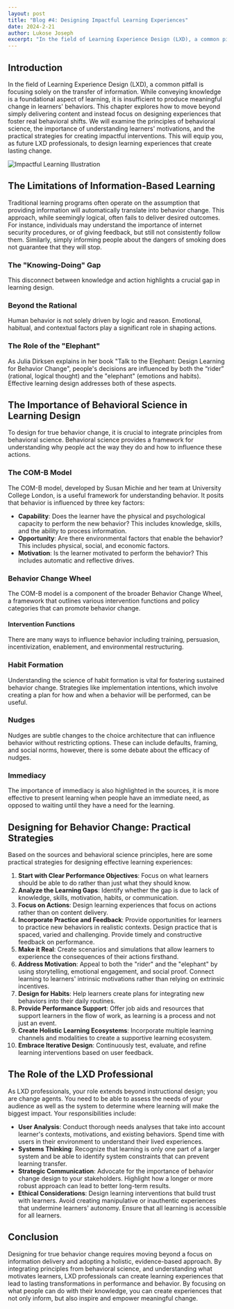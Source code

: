 ```yaml
---
layout: post
title: "Blog #4: Designing Impactful Learning Experiences"
date: 2024-2-21
author: Lukose Joseph
excerpt: "In the field of Learning Experience Design (LXD), a common pitfall is focusing solely on the transfer of information. While conveying knowledge is a foundational aspect of learning..."
---
```


## Introduction
In the field of Learning Experience Design (LXD), a common pitfall is focusing solely on the transfer of information. While conveying knowledge is a foundational aspect of learning, it is insufficient to produce meaningful change in learners' behaviors. This chapter explores how to move beyond simply delivering content and instead focus on designing experiences that foster real behavioral shifts. We will examine the principles of behavioral science, the importance of understanding learners' motivations, and the practical strategies for creating impactful interventions. This will equip you, as future LXD professionals, to design learning experiences that create lasting change.

![Impactful Learning Illustration](/lukofolio/images/illustrations/impactful-learning.svg)

## The Limitations of Information-Based Learning
Traditional learning programs often operate on the assumption that providing information will automatically translate into behavior change. This approach, while seemingly logical, often fails to deliver desired outcomes. For instance, individuals may understand the importance of internet security procedures, or of giving feedback, but still not consistently follow them. Similarly, simply informing people about the dangers of smoking does not guarantee that they will stop.

### The "Knowing-Doing" Gap
This disconnect between knowledge and action highlights a crucial gap in learning design.

### Beyond the Rational
Human behavior is not solely driven by logic and reason. Emotional, habitual, and contextual factors play a significant role in shaping actions.

### The Role of the "Elephant"
As Julia Dirksen explains in her book "Talk to the Elephant: Design Learning for Behavior Change", people's decisions are influenced by both the “rider” (rational, logical thought) and the "elephant" (emotions and habits). Effective learning design addresses both of these aspects.

## The Importance of Behavioral Science in Learning Design
To design for true behavior change, it is crucial to integrate principles from behavioral science. Behavioral science provides a framework for understanding why people act the way they do and how to influence these actions.

### The COM-B Model
The COM-B model, developed by Susan Michie and her team at University College London, is a useful framework for understanding behavior. It posits that behavior is influenced by three key factors:

- **Capability**: Does the learner have the physical and psychological capacity to perform the new behavior? This includes knowledge, skills, and the ability to process information.
- **Opportunity**: Are there environmental factors that enable the behavior? This includes physical, social, and economic factors.
- **Motivation**: Is the learner motivated to perform the behavior? This includes automatic and reflective drives.

### Behavior Change Wheel
The COM-B model is a component of the broader Behavior Change Wheel, a framework that outlines various intervention functions and policy categories that can promote behavior change.

#### Intervention Functions
There are many ways to influence behavior including training, persuasion, incentivization, enablement, and environmental restructuring.

### Habit Formation
Understanding the science of habit formation is vital for fostering sustained behavior change. Strategies like implementation intentions, which involve creating a plan for how and when a behavior will be performed, can be useful.

### Nudges
Nudges are subtle changes to the choice architecture that can influence behavior without restricting options. These can include defaults, framing, and social norms, however, there is some debate about the efficacy of nudges.

### Immediacy
The importance of immediacy is also highlighted in the sources, it is more effective to present learning when people have an immediate need, as opposed to waiting until they have a need for the learning.

## Designing for Behavior Change: Practical Strategies
Based on the sources and behavioral science principles, here are some practical strategies for designing effective learning experiences:

1. **Start with Clear Performance Objectives**: Focus on what learners should be able to do rather than just what they should know.
2. **Analyze the Learning Gaps**: Identify whether the gap is due to lack of knowledge, skills, motivation, habits, or communication.
3. **Focus on Actions**: Design learning experiences that focus on actions rather than on content delivery.
4. **Incorporate Practice and Feedback**: Provide opportunities for learners to practice new behaviors in realistic contexts. Design practice that is spaced, varied and challenging. Provide timely and constructive feedback on performance.
5. **Make it Real**: Create scenarios and simulations that allow learners to experience the consequences of their actions firsthand.
6. **Address Motivation**: Appeal to both the "rider" and the "elephant" by using storytelling, emotional engagement, and social proof. Connect learning to learners' intrinsic motivations rather than relying on extrinsic incentives.
7. **Design for Habits**: Help learners create plans for integrating new behaviors into their daily routines.
8. **Provide Performance Support**: Offer job aids and resources that support learners in the flow of work, as learning is a process and not just an event.
9. **Create Holistic Learning Ecosystems**: Incorporate multiple learning channels and modalities to create a supportive learning ecosystem.
10. **Embrace Iterative Design**: Continuously test, evaluate, and refine learning interventions based on user feedback.

## The Role of the LXD Professional
As LXD professionals, your role extends beyond instructional design; you are change agents. You need to be able to assess the needs of your audience as well as the system to determine where learning will make the biggest impact. Your responsibilities include:

- **User Analysis**: Conduct thorough needs analyses that take into account learner's contexts, motivations, and existing behaviors. Spend time with users in their environment to understand their lived experiences.
- **Systems Thinking**: Recognize that learning is only one part of a larger system and be able to identify system constraints that can prevent learning transfer.
- **Strategic Communication**: Advocate for the importance of behavior change design to your stakeholders. Highlight how a longer or more robust approach can lead to better long-term results.
- **Ethical Considerations**: Design learning interventions that build trust with learners. Avoid creating manipulative or inauthentic experiences that undermine learners' autonomy. Ensure that all learning is accessible for all learners.

## Conclusion
Designing for true behavior change requires moving beyond a focus on information delivery and adopting a holistic, evidence-based approach. By integrating principles from behavioral science, and understanding what motivates learners, LXD professionals can create learning experiences that lead to lasting transformations in performance and behavior. By focusing on what people can do with their knowledge, you can create experiences that not only inform, but also inspire and empower meaningful change.